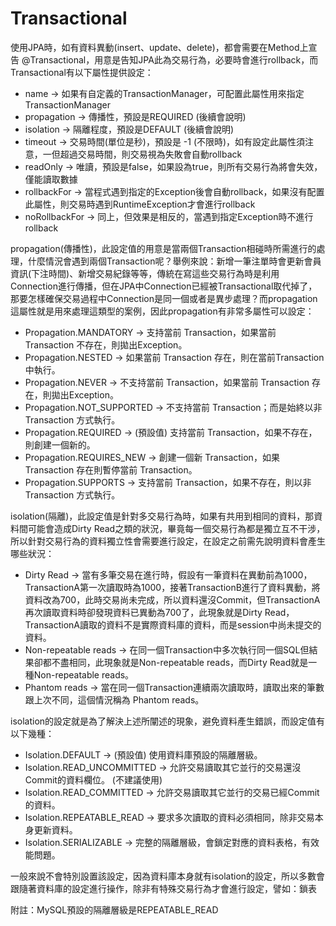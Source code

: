 # Transactional

使用JPA時，如有資料異動(insert、update、delete)，都會需要在Method上宣告 @Transactional，用意是告知JPA此為交易行為，必要時會進行rollback，而Transactional有以下屬性提供設定：

* name -> 如果有自定義的TransactionManager，可配置此屬性用來指定TransactionManager
* propagation -> 傳播性，預設是REQUIRED (後續會說明)
* isolation -> 隔離程度，預設是DEFAULT (後續會說明)
* timeout -> 交易時間(單位是秒)，預設是 -1 (不限時)，如有設定此屬性須注意，一但超過交易時間，則交易視為失敗會自動rollback
* readOnly -> 唯讀，預設是false，如果設為true，則所有交易行為將會失效，僅能讀取數據
* rollbackFor -> 當程式遇到指定的Exception後會自動rollback，如果沒有配置此屬性，則交易時遇到RuntimeException才會進行rollback
* noRollbackFor -> 同上，但效果是相反的，當遇到指定Exception時不進行rollback

propagation(傳播性)，此設定值的用意是當兩個Transaction相碰時所需進行的處理，什麼情況會遇到兩個Transaction呢？舉例來說：新增一筆注單時會更新會員資訊(下注時間)、新增交易紀錄等等，傳統在寫這些交易行為時是利用Connection進行傳播，但在JPA中Connection已經被Transactional取代掉了，那要怎樣確保交易過程中Connection是同一個或者是異步處理？而propagation這屬性就是用來處理這類型的案例，因此propagation有非常多屬性可以設定：

* Propagation.MANDATORY -> 支持當前 Transaction，如果當前 Transaction 不存在，則拋出Exception。
* Propagation.NESTED -> 如果當前 Transaction 存在，則在當前Transaction 中執行。
* Propagation.NEVER -> 不支持當前 Transaction，如果當前 Transaction 存在，則拋出Exception。
* Propagation.NOT\_SUPPORTED -> 不支持當前 Transaction；而是始終以非 Transaction 方式執行。
* Propagation.REQUIRED -> (預設值) 支持當前 Transaction，如果不存在，則創建一個新的。
* Propagation.REQUIRES\_NEW -> 創建一個新 Transaction，如果 Transaction 存在則暫停當前 Transaction。
* Propagation.SUPPORTS -> 支持當前 Transaction，如果不存在，則以非 Transaction 方式執行。

isolation(隔離)，此設定值是針對多交易行為時，如果有共用到相同的資料，那資料間可能會造成Dirty Read之類的狀況，畢竟每一個交易行為都是獨立互不干涉，所以針對交易行為的資料獨立性會需要進行設定，在設定之前需先說明資料會產生哪些狀況：

* Dirty Read -> 當有多筆交易在進行時，假設有一筆資料在異動前為1000，TransactionA第一次讀取時為1000，接著TransactionB進行了資料異動，將資料改為700，此時交易尚未完成，所以資料還沒Commit，但TransactionA再次讀取資料時卻發現資料已異動為700了，此現象就是Dirty Read，TransactionA讀取的資料不是實際資料庫的資料，而是session中尚未提交的資料。
* Non-repeatable reads -> 在同一個Transaction中多次執行同一個SQL但結果卻都不盡相同，此現象就是Non-repeatable reads，而Dirty Read就是一種Non-repeatable reads。
* Phantom reads -> 當在同一個Transaction連續兩次讀取時，讀取出來的筆數跟上次不同，這個情況稱為 Phantom reads。

isolation的設定就是為了解決上述所闡述的現象，避免資料產生錯誤，而設定值有以下幾種：

* Isolation.DEFAULT -> (預設值) 使用資料庫預設的隔離層級。
* Isolation.READ\_UNCOMMITTED -> 允許交易讀取其它並行的交易還沒Commit的資料欄位。 (不建議使用)
* Isolation.READ\_COMMITTED -> 允許交易讀取其它並行的交易已經Commit的資料。
* Isolation.REPEATABLE\_READ -> 要求多次讀取的資料必須相同，除非交易本身更新資料。
* Isolation.SERIALIZABLE -> 完整的隔離層級，會鎖定對應的資料表格，有效能問題。

一般來說不會特別設置該設定，因為資料庫本身就有isolation的設定，所以多數會跟隨著資料庫的設定進行操作，除非有特殊交易行為才會進行設定，譬如：鎖表

附註：MySQL預設的隔離層級是REPEATABLE\_READ
